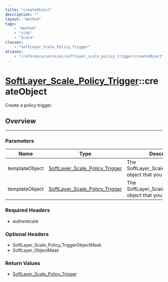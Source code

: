 ```yaml
---
title: "createObject"
description: ""
layout: "method"
tags:
    - "method"
    - "sldn"
    - "Scale"
classes:
    - "SoftLayer_Scale_Policy_Trigger"
aliases:
    - "/reference/services/softlayer_scale_policy_trigger/createObject"
---
```

# [SoftLayer_Scale_Policy_Trigger](/reference/services/SoftLayer_Scale_Policy_Trigger)::createObject


Create a policy trigger.


## Overview 


-----

### Parameters 
|Name | Type | Description |
| --- | --- | --- |
|templateObject| <a href='/reference/datatypes/SoftLayer_Scale_Policy_Trigger'>SoftLayer_Scale_Policy_Trigger </a>| The SoftLayer_Scale_Policy_Trigger object that you wish to create.|
|templateObject| <a href='/reference/datatypes/SoftLayer_Scale_Policy_Trigger'>SoftLayer_Scale_Policy_Trigger </a>| The SoftLayer_Scale_Policy_Trigger object that you wish to create.|


### Required Headers
* authenticate


### Optional Headers
* SoftLayer_Scale_Policy_TriggerObjectMask
* SoftLayer_ObjectMask

### Return Values
* <a href='/reference/datatypes/SoftLayer_Scale_Policy_Trigger'>SoftLayer_Scale_Policy_Trigger </a>




